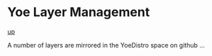 # Yoe Layer Management

[up](README.md)

A number of layers are mirrored in the YoeDistro space on github ...
